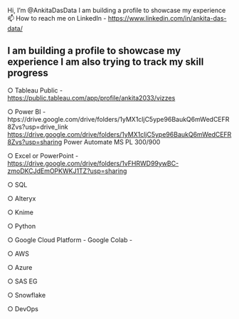Hi, I’m @AnkitaDasData
I am building a profile to showcase my experience
📫 How to reach me on LinkedIn - https://www.linkedin.com/in/ankita-das-data/

I am building a profile to showcase my experience
I am also trying to track my skill progress
-----------------------------------------------------------------------------------
○   Tableau Public -        https://public.tableau.com/app/profile/ankita2033/vizzes

○   Power BI -              htps://drive.google.com/drive/folders/1yMX1cljC5ype96BaukQ6mWedCEFR8Zvs?usp=drive_link
                            https://drive.google.com/drive/folders/1yMX1cljC5ype96BaukQ6mWedCEFR8Zvs?usp=sharing
    Power Automate
    MS PL 300/900

○   Excel or PowerPoint -    https://drive.google.com/drive/folders/1vFHRWD99ywBC-zmoDKCJdEmOPKWKJ1TZ?usp=sharing

○   SQL

○   Alteryx

○   Knime

○   Python

○   Google Cloud Platform - Google Colab - 

○   AWS

○   Azure

○   SAS EG

○   Snowflake

○   DevOps


<!---
AnkitaDasData/AnkitaDasData is a ✨ special ✨ repository because its `README.md` (this file) appears on your GitHub profile.
You can click the Preview link to take a look at your changes.
--->
